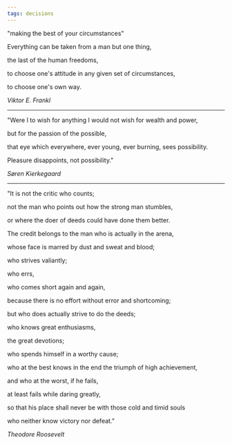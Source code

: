 ```yaml
---
tags: decisions
---
```


"making the best of your circumstances"


Everything can be taken from a man but one thing, 

the last of the human freedoms, 

to choose one's attitude in any given set of circumstances, 

to choose one's own way.

_Viktor E. Frankl_

---

"Were I to wish for anything I would not wish for wealth and power, 

but for the passion of the possible, 

that eye which everywhere, ever young, ever burning, sees possibility. 

Pleasure disappoints, not possibility."

_Søren Kierkegaard_

---

"It is not the critic who counts; 

not the man who points out how the strong man stumbles, 

or where the doer of deeds could have done them better. 

The credit belongs to the man who is actually in the arena, 

whose face is marred by dust and sweat and blood; 

who strives valiantly; 

who errs, 

who comes short again and again, 

because there is no effort without error and shortcoming; 

but who does actually strive to do the deeds; 

who knows great enthusiasms, 

the great devotions; 

who spends himself in a worthy cause; 

who at the best knows in the end the triumph of high achievement, 

and who at the worst, if he fails, 

at least fails while daring greatly, 

so that his place shall never be with those cold and timid souls 

who neither know victory nor defeat.”
 
_Theodore Roosevelt_



